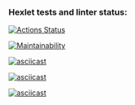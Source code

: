 ### Hexlet tests and linter status:

[![Actions Status](https://github.com/ZarinaRevazova/fullstack-javascript-project-44/workflows/hexlet-check/badge.svg)](https://github.com/ZarinaRevazova/fullstack-javascript-project-44/actions)

[![Maintainability](https://api.codeclimate.com/v1/badges/8ac92293b7a4f33ec765/maintainability)](https://codeclimate.com/github/ZarinaRevazova/fullstack-javascript-project-44/maintainability)

[![asciicast](https://asciinema.org/a/BEsWWk5VjPwWN1LfJAyl5nT25.svg)](https://asciinema.org/a/BEsWWk5VjPwWN1LfJAyl5nT25)

[![asciicast](https://asciinema.org/a/5FDRo0aHQJiswwsvMCf0nlBbi.svg)](https://asciinema.org/a/5FDRo0aHQJiswwsvMCf0nlBbi)

[![asciicast](https://asciinema.org/a/scnZBDTed1qHBrOzg6Hv7w2ok.svg)](https://asciinema.org/a/scnZBDTed1qHBrOzg6Hv7w2ok)
